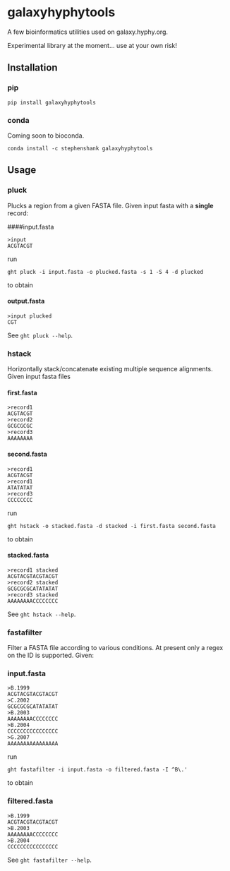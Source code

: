 # galaxyhyphytools

A few bioinformatics utilities used on galaxy.hyphy.org.

Experimental library at the moment... use at your own risk!

## Installation

### pip

```
pip install galaxyhyphytools
```

### conda

Coming soon to bioconda.

```
conda install -c stephenshank galaxyhyphytools
```

## Usage

### pluck

Plucks a region from a given FASTA file. Given input fasta with a **single** record:

####input.fasta
```
>input
ACGTACGT
```

run

```
ght pluck -i input.fasta -o plucked.fasta -s 1 -S 4 -d plucked
```

to obtain

#### output.fasta
```
>input plucked
CGT
```

See `ght pluck --help`.

### hstack

Horizontally stack/concatenate existing multiple sequence alignments. Given input fasta files

#### first.fasta
```
>record1
ACGTACGT
>record2
GCGCGCGC
>record3
AAAAAAAA
```

#### second.fasta
```
>record1
ACGTACGT
>record1
ATATATAT
>record3
CCCCCCCC
```

run

```
ght hstack -o stacked.fasta -d stacked -i first.fasta second.fasta
```

to obtain

#### stacked.fasta
```
>record1 stacked
ACGTACGTACGTACGT
>record2 stacked
GCGCGCGCATATATAT
>record3 stacked
AAAAAAAACCCCCCCC
```

See `ght hstack --help`.

### fastafilter

Filter a FASTA file according to various conditions. At present only a regex on the ID is supported. Given:

### input.fasta
```
>B.1999
ACGTACGTACGTACGT
>C.2002
GCGCGCGCATATATAT
>B.2003
AAAAAAAACCCCCCCC
>B.2004
CCCCCCCCCCCCCCCC
>G.2007
AAAAAAAAAAAAAAAA
```

run

```
ght fastafilter -i input.fasta -o filtered.fasta -I ^B\.'
```

to obtain

### filtered.fasta
```
>B.1999
ACGTACGTACGTACGT
>B.2003
AAAAAAAACCCCCCCC
>B.2004
CCCCCCCCCCCCCCCC
```

See `ght fastafilter --help`.